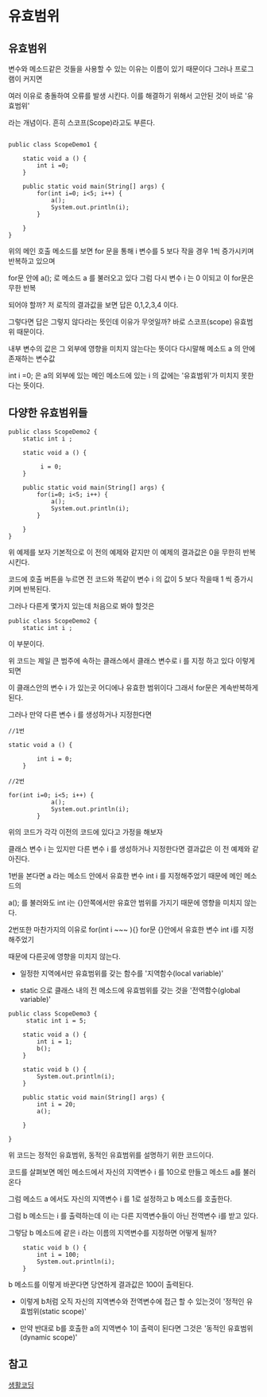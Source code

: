 # 유효범위

## 유효범위

변수와 메소드같은 것들을 사용할 수 있는 이유는 이름이 있기 때문이다 그러나 프로그램이 커지면 

여러 이유로 충돌하여 오류를 발생 시킨다. 이를 해결하기 위해서 고안된 것이 바로 '유효범위'

라는 개념이다. 흔히 스코프(Scope)라고도 부른다.



```

public class ScopeDemo1 {

	static void a () {
		int i =0;
	}
	
	public static void main(String[] args) {
		for(int i=0; i<5; i++) {
			a();
			System.out.println(i);
		}

	}
}
```

위의 메인 호출 메소드를 보면 for 문을 통해 i 변수를 5 보다 작을 경우 1씩 증가시키며 반복하고 있으며

for문 안에 a(); 로 메소드 a 를 불러오고 있다 그럼 다시 변수 i 는 0 이되고 이 for문은 무한 반복

되어야 할까? 저 로직의 결과값을 보면 답은 0,1,2,3,4 이다.

그렇다면 답은 그렇지 않다라는 뜻인데 이유가 무엇일까? 바로 스코프(scope) 유효범위 때문이다.


내부 변수의 값은 그 외부에 영향을 미치지 않는다는 뜻이다 다시말해 메소드 a 의 안에 존재하는 변수값  

int i =0; 은 a의 외부에 있는 메인 메소드에 있는 i 의 값에는 '유효범위'가 미치지 못한다는 뜻이다.


## 다양한 유효범위들 

```
public class ScopeDemo2 {
	static int i ;

	static void a () {
				
		 i = 0;
	}

	public static void main(String[] args) {
		for(i=0; i<5; i++) {
			a();
			System.out.println(i);
		}

	}
}
```

위 예제를 보자 기본적으로 이 전의 예제와 같지만 이 예제의 결과값은 0을 무한히 반복 시킨다. 

코드에 호출 버튼을 누르면 전 코드와 똑같이 변수 i 의 값이 5 보다 작을때 1 씩 증가시키며 반복된다.

그러나 다른게 몇가지 있는데 처음으로 봐야 할것은 

```
public class ScopeDemo2 {
	static int i ;
```
이 부분이다. 

위 코드는 제일 큰 범주에 속하는 클래스에서 클래스 변수로 i 를 지정 하고 있다 이렇게 되면

이 클래스안의 변수 i 가 있는곳 어디에나 유효한 범위이다 그래서 for문은 계속반복하게 된다.


그러나 만약 다른 변수 i 를 생성하거나 지정한다면 

```
//1번

static void a () {
				
		int i = 0;
	}

//2번

for(int i=0; i<5; i++) {
			a();
			System.out.println(i);
		}

```

위의 코드가 각각 이전의 코드에 있다고 가정을 해보자

클래스 변수 i 는 있지만 다른 변수 i 를 생성하거나 지정한다면 결과값은 이 전 예제와 같아진다.

1번을 본다면 a 라는 메소드 안에서 유효한 변수 int i 를 지정해주었기 때문에 메인 메소드의

a(); 를 불러와도 int i는 {}안쪽에서만 유효안 범위를 가지기 때문에 영향을 미치지 않는다.

2번또한 마찬가지의 이유로 for(int i ~~~ ){} for문 {}안에서 유효한 변수 int i를 지정해주었기

때문에 다른곳에 영향을 미치지 않는다.


- 일정한 지역에서만 유효범위를 갖는 함수를 '지역함수(local variable)'

- static 으로 클래스 내의 전 메소드에 유효범위를 갖는 것을 '전역함수(global variable)'  


```
public class ScopeDemo3 {
	 static int i = 5;
	
	static void a () {
		int i = 1;
		b();
	}
	
	static void b () {
		System.out.println(i);
	}

	public static void main(String[] args) {
		int i = 20;
		a();

	}

}
```

위 코드는 정적인 유효범위, 동적인 유효범위를 설명하기 위한 코드이다.

코드를 살펴보면 메인 메소드에서 자신의 지역변수 i 를 10으로 만들고 메소드 a를 불러온다

그럼 메소드 a 에서도 자신의 지역변수 i 를 1로 설정하고 b 메소드를 호출한다.

그럼 b 메소드는 i 를 출력하는데 이 i는 다른 지역변수들이 아닌 전역변수 i를 받고 있다.

그렇담 b 메소드에 같은 i 라는 이름의 지역변수를 지정하면 어떻게 될까?
```
	static void b () {
		int i = 100;
		System.out.println(i);
	}
```
b 메소드를 이렇게 바꾼다면 당연하게 결과값은 100이 출력된다. 

- 이렇게 b처럼 오직 자신의 지역변수와 전역변수에 접근 할 수 있는것이 '정적인 유효범위(static scope)'

- 만약 반대로 b를 호출한 a의 지역변수 1이 출력이 된다면 그것은 '동적인 유효범위(dynamic scope)'


## 참고
[생활코딩](https://opentutorials.org/course/1223/5447)





